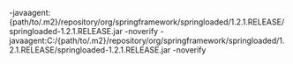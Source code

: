 -javaagent:{path/to/.m2}/repository/org/springframework/springloaded/1.2.1.RELEASE/springloaded-1.2.1.RELEASE.jar -noverify
-javaagent:C:/{path/to/.m2}/repository/org/springframework/springloaded/1.2.1.RELEASE/springloaded-1.2.1.RELEASE.jar -noverify